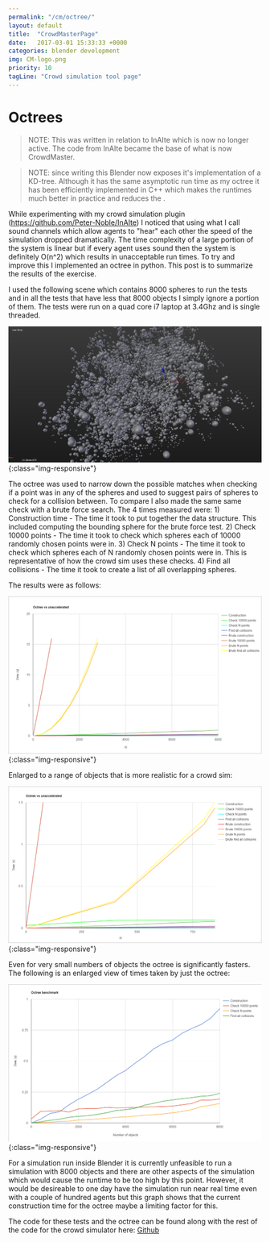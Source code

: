 ```yaml
---
permalink: "/cm/octree/"
layout: default
title:  "CrowdMasterPage"
date:   2017-03-01 15:33:33 +0000
categories: blender development
img: CM-logo.png
priority: 10
tagLine: "Crowd simulation tool page"
---
```


# Octrees

>NOTE: This was written in relation to InAIte which is now no longer active. The code from InAIte became the base of what is now CrowdMaster.

>NOTE: since writing this Blender now exposes it's implementation of a KD-tree. Although it has the same asymptotic run time as my octree it has been efficiently implemented in C++ which makes the runtimes much better in practice and reduces the .

While experimenting with my crowd simulation plugin (https://github.com/Peter-Noble/InAIte) I noticed that using what I call sound channels which allow agents to "hear" each other the speed of the simulation dropped dramatically. The time complexity of a large portion of the system is linear but if every agent uses sound then the system is definitely O(n^2) which results in unacceptable run times. To try and improve this I implemented an octree in python. This post is to summarize the results of the exercise.

I used the following scene which contains 8000 spheres to run the tests and in all the tests that have less that 8000 objects I simply ignore a portion of them. The tests were run on a quad core i7 laptop at 3.4Ghz and is single threaded.

![Lots of spheres](/images/CrowdMaster/Octree/InAIte_octreeBenchmarkSetup.png){:class="img-responsive"}

The octree was used to narrow down the possible matches when checking if a point was in any of the spheres and used to suggest pairs of spheres to check for a collision between. To compare I also made the same same check with a brute force search. The 4 times measured were:
    1) Construction time - The time it took to put together the data structure. This included computing the bounding sphere for the brute force test.
    2) Check 10000 points - The time it took to check which spheres each of 10000 randomly chosen points were in.
    3) Check N points - The time it took to check which spheres each of N randomly chosen points were in. This is representative of how the crowd sim uses these checks.
    4) Find all collisions - The time it took to create a list of all overlapping spheres.

The results were as follows:

![Results](/images/CrowdMaster/Octree/InAIte_octreeVsUnaccelerated.png){:class="img-responsive"}

Enlarged to a range of objects that is more realistic for a crowd sim:

![Enlarged results](/images/CrowdMaster/Octree/InAIte_octreeVsUnacceleratedZoomed.png){:class="img-responsive"}

Even for very small numbers of objects the octree is significantly fasters. The following is an enlarged view of times taken by just the octree:

![Benchmark](/images/CrowdMaster/Octree/InAIte_octreeBenchmark.png){:class="img-responsive"}

For a simulation run inside Blender it is currently unfeasible to run a simulation with 8000 objects and there are other aspects of the simulation which would cause the runtime to be too high by this point. However, it would be desireable to one day have the simulation run near real time even with a couple of hundred agents but this graph shows that the current construction time for the octree maybe a limiting factor for this.

The code for these tests and the octree can be found along with the rest of the code for the crowd simulator here:
<a href="https://github.com/Peter-Noble/InAIte/blob/master/iai_channels/libs/ins_octree.py">Github</a>
